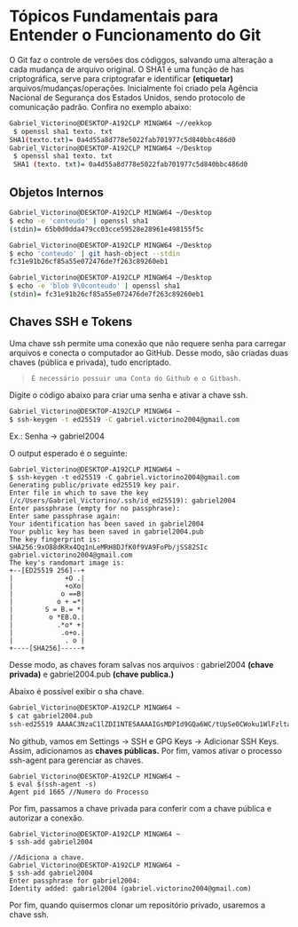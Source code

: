 # Tópicos Fundamentais para Entender o Funcionamento do Git

O Git faz o controle de versões dos códiggos, salvando uma alteração a cada mudança de arquivo original. O SHA1 é uma função de has criptográfica, serve para criptografar e identificar **(etiquetar)** arquivos/mudanças/operações. Inicialmente foi criado pela Agência Nacional de Segurança dos Estados Unidos, sendo protocolo de comunicação padrão.
Confira no exemplo abaixo:

```sh
Gabriel_Victorino@DESKTOP-A192CLP MINGW64 ~//eekkop
 $ openssl sha1 texto. txt
SHA1(texto.txt)= 0a4d55a8d778e5022fab701977c5d840bbc486d0
Gabriel_Victorino@DESKTOP-A192CLP MINGW64 ~/Desktop
 $ openssl sha1 texto. txt
 SHA1 (texto. txt)= 0a4d55a8d778e5022fab701977c5d840bbc486d0

```

## Objetos Internos

```bash
Gabriel_Victorino@DESKTOP-A192CLP MINGW64 ~/Desktop
$ echo -e 'conteudo' | openssl sha1
(stdin)= 65b0d0dda479cc03cce59528e28961e498155f5c

Gabriel_Victorino@DESKTOP-A192CLP MINGW64 ~/Desktop
$ echo 'conteudo' | git hash-object --stdin
fc31e91b26cf85a55e072476de7f263c89260eb1

Gabriel_Victorino@DESKTOP-A192CLP MINGW64 ~/Desktop
$ echo -e 'blob 9\0conteudo' | openssl sha1
(stdin)= fc31e91b26cf85a55e072476de7f263c89260eb1
```

## Chaves SSH e Tokens

Uma chave ssh permite uma conexão que não requere senha para carregar arquivos e conecta o computador ao GitHub. Desse modo, são criadas duas chaves (pública e privada), tudo encriptado.

> `É necessário possuir uma Conta do Github e o Gitbash.`

Digite o código abaixo para criar uma senha e ativar a chave ssh.

```sh
Gabriel_Victorino@DESKTOP-A192CLP MINGW64 ~
$ ssh-keygen -t ed25519 -C gabriel.victorino2004@gmail.com
```

Ex.: Senha -> gabriel2004

O output esperado é o seguinte:

```shell
Gabriel_Victorino@DESKTOP-A192CLP MINGW64 ~
$ ssh-keygen -t ed25519 -C gabriel.victorino2004@gmail.com
Generating public/private ed25519 key pair.
Enter file in which to save the key (/c/Users/Gabriel_Victorino/.ssh/id_ed25519): gabriel2004
Enter passphrase (empty for no passphrase):
Enter same passphrase again:
Your identification has been saved in gabriel2004
Your public key has been saved in gabriel2004.pub
The key fingerprint is:
SHA256:9xO88dKRx4Qq1nLeMRH8DJfK0f9VA9FoPb/jSS82SIc gabriel.victorino2004@gmail.com
The key's randomart image is:
+--[ED25519 256]--+
|             +O .|
|             +oXo|
|            o ==B|
|           o + =*|
|        S = B.= *|
|         o *EB.O.|
|           .*o* +|
|            .o+o.|
|             . o |
+----[SHA256]-----+
```

Desse modo, as chaves foram salvas nos arquivos : gabriel2004 **(chave privada)** e gabriel2004.pub **(chave publica.)**

Abaixo é possível exibir o sha chave.

```sh
Gabriel_Victorino@DESKTOP-A192CLP MINGW64 ~
$ cat gabriel2004.pub
ssh-ed25519 AAAAC3NzaC1lZDI1NTE5AAAAIGsMDPId9GQa6WC/tUpSe0CWoku1WlFzltaAVn5wKh0Q gabriel.victorino2004@gmail.com
```

No github, vamos em Settings -> SSH e GPG Keys -> Adicionar SSH Keys. Assim, adicionamos as **chaves públicas.**
Por fim, vamos ativar o processo ssh-agent para gerenciar as chaves.

```
Gabriel_Victorino@DESKTOP-A192CLP MINGW64 ~
$ eval $(ssh-agent -s)
Agent pid 1665 //Numero do Processo
```

Por fim, passamos a chave privada para conferir com a chave pública e autorizar a conexão.

```
Gabriel_Victorino@DESKTOP-A192CLP MINGW64 ~
$ ssh-add gabriel2004

//Adiciona a chave.
Gabriel_Victorino@DESKTOP-A192CLP MINGW64 ~
$ ssh-add gabriel2004
Enter passphrase for gabriel2004:
Identity added: gabriel2004 (gabriel.victorino2004@gmail.com)
```

Por fim, quando quisermos clonar um repositório privado, usaremos a chave ssh.
